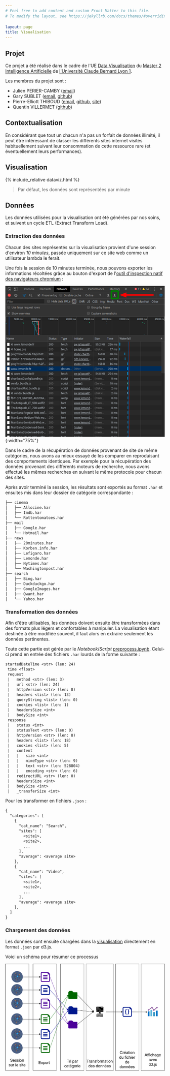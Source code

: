 ```yaml
---
# Feel free to add content and custom Front Matter to this file.
# To modify the layout, see https://jekyllrb.com/docs/themes/#overriding-theme-defaults

layout: page
title: Visualisation
---
```


## Projet

Ce projet a été réalisé dans le cadre de l'UE [Data Visualisation](https://lyondataviz.github.io/teaching/lyon1-m2/2017/) du 
[Master 2 Intelligence Artificielle](http://master-info.univ-lyon1.fr/IA/) 
de [l'Université Claude Bernard Lyon 1](https://www.univ-lyon1.fr/).

Les membres du projet sont :
- Julien PERIER-CAMBY ([email](mailto:j.perier1@gmail.com))
- Gary SUBLET ([email](mailto:gary.sublet@hotmail.fr), [github](github.com/GaryOma))
- Pierre-Elliott THIBOUD ([email](mailto:pierre-elliott@thiboud.fr), [github](github.com/pierreelliott), [site](pierre-elliott.thiboud.fr))
- Quentin VILLERMET ([github](github.com/QuVil))

## Contextualisation

En considérant que tout un chacun n'a pas un forfait de données illimité, il peut être intéressant de classer les différents sites internet visités habituellement suivant leur consommation de cette ressource rare (et éventuellement leurs performances).

## Visualisation

{% include_relative dataviz.html %}

> Par défaut, les données sont représentées par minute

## Données

Les données utilisées pour la visualisation ont été générées par nos soins, et suivent un cycle ETL (Extract Transform Load).

### Extraction des données

Chacun des sites représentés sur la visualisation provient d'une session d'environ *10 minutes*, passée uniquement sur ce site web comme un utilisateur lambda le ferait.

Une fois la session de 10 minutes terminée, nous pouvons exporter les informations récoltées grâce au bouton d'export de l'[outil d'inspection natif des navigateurs chromium](https://developers.google.com/web/tools/chrome-devtools/network) :

![](img/network_chrome.png){:width="75%"}

Dans le cadre de la récupération de données provenant de site de même catégories, nous avons au mieux essayé de les comparer en reproduisant des comportements identiques. Par exemple pour la récupération des données provenant des différents moteurs de recherche, nous avons effectué les mêmes recherches en suivant le même protocole pour chacun des sites.

Après avoir terminé la session, les résultats sont exportés au format `.har` et ensuites mis dans leur dossier de catégorie correspondante :

```
├── cinema
│   ├── Allocine.har
│   ├── Imdb.har
│   └── Rottentomatoes.har
├── mail
│   ├── Google.har
│   └── Hotmail.har
├── news
│   ├── 20minutes.har
│   ├── Korben.info.har
│   ├── Lefigaro.har
│   ├── Lemonde.har
│   ├── Nytimes.har
│   └── Washingtonpost.har
├── search
│   ├── Bing.har
│   ├── Duckduckgo.har
│   ├── GoogleImages.har
│   ├── Qwant.har
│   └── Yahoo.har
```

### Transformation des données

Afin d'être utilisables, les données doivent ensuite être transformées dans des formats plus légers et confortables à manipuler.
La visualisation étant destinée à être modifiée souvent, il faut alors en extraire seulement les données pertinentes.

Toute cette partie est gérée par le *Notebook*/*Script* [preprocess.ipynb](https://github.com/DataViz-2019-10/website-data-consumption/blob/master/preprocess.ipynb). Celui-ci prend en entrée des fichiers `.har` lourds de la forme suivante :

``` 
startedDateTime <str> (len: 24)
 time <float>
 request
 |   method <str> (len: 3)
 |   url <str> (len: 24)
 |   httpVersion <str> (len: 8)
 |   headers <list> (len: 13)
 |   queryString <list> (len: 0)
 |   cookies <list> (len: 1)
 |   headersSize <int>
 |   bodySize <int>
 response
 |   status <int>
 |   statusText <str> (len: 0)
 |   httpVersion <str> (len: 8)
 |   headers <list> (len: 18)
 |   cookies <list> (len: 5)
 |   content
 |   |   size <int>
 |   |   mimeType <str> (len: 9)
 |   |   text <str> (len: 528804)
 |   |   encoding <str> (len: 6)
 |   redirectURL <str> (len: 0)
 |   headersSize <int>
 |   bodySize <int>
 |   _transferSize <int>
```

Pour les transformer en fichiers `.json` :

```
{
  "categories": [
    {
      "cat_name": "Search",
      "sites": [
        <site1>,
        <site2>,
        ...
      ],
      "average": <average site>
    },
    {
      "cat_name": "Video",
      "sites": [
        <site1>,
        <site2>,
        ...
      ],
      "average": <average site>
    },
  ]
}
```


### Chargement des données

Les données sont ensuite chargées dans la [visualisation](./dataviz.html) directement en format `.json` par d3.js.

Voici un schéma pour résumer ce processus 

![](img/ETL.png)
